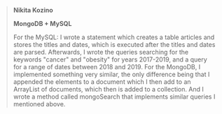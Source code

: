 ﻿ > **Nikita Kozino**   
 >    
 >  __MongoDB + MySQL__   
 >  
 >  For the MySQL: I wrote a statement which creates a table articles and stores the titles and dates, which is executed after the titles and dates are parsed. Afterwards, I wrote the queries searching for the keywords "cancer" and "obesity" for years 2017-2019, and a query for a range of dates between 2018 and 2019.
 >  For the MongoDB, I implemented something very similar, the only difference being that I appended the elements to a document which I then add to an ArrayList of documents, which then is added to a collection. And I wrote a method called mongoSearch that implements similar queries I mentioned above.

